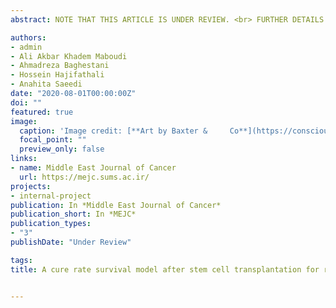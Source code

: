 ```yaml
---
abstract: NOTE THAT THIS ARTICLE IS UNDER REVIEW. <br> FURTHER DETAILS MAY BE AVAILABLE AFTER PUBLISHING. <br> <br> Hodgkin  lymphoma (HL) is one of the best curable malignancies. Randomized controlled studies have validated the benefit of hematopoietic stem cell transplant (HSCT) for patients with relapsed or primary refractory HL. This analysis aimed to identify significant prognostic factors on the recurrence of the disease after HSCT by applying a cure rate model. There were 92 patients with HL in this retrospective study who underwent HSCT from 2007 up to 2014 with 18 months follow-up in Tehran, Iran. The survival time was set as the time interval between transplantation and the recurrence of HL. Also, hyper-Poisson distribution was used as discrete frailty to account the unobserved heterogeneity and random effects. In noncured cases, the mean of survival time was 318 (95% confidence interval, 144-493) days. The 1-, 3- and 5-year survival rates were 88.9%, 83.4%, and 80.7%, respectively. A significant association was observed between cured patients and the variables such as age, the experience of pre-transplantation relapse, hemoglobin (Hb), mononuclear cells (MNCs), and body surface area (BSA) at the time of transplantation. The study concluded that patients with less than thirty years of age, a high level of Hb (g/dl), a low level of MNCs and BSA (m2), and the absence of pre-transplantation experience of relapse were associated with better survival after HSCT. Based on this study, post-transplant consolidation therapies could be considered for the treatment of HL patients after HSCT.

authors:
- admin
- Ali Akbar Khadem Maboudi 
- Ahmadreza Baghestani 
- Hossein Hajifathali 
- Anahita Saeedi 
date: "2020-08-01T00:00:00Z"
doi: ""
featured: true
image:
  caption: 'Image credit: [**Art by Baxter &     Co**](https://consciousmagazine.co/national-blood-cancer-awareness-month-can-help/)'
  focal_point: ""
  preview_only: false
links:
- name: Middle East Journal of Cancer
  url: https://mejc.sums.ac.ir/
projects:
- internal-project
publication: In *Middle East Journal of Cancer*
publication_short: In *MEJC*
publication_types:
- "3"
publishDate: "Under Review"

tags:
title: A cure rate survival model after stem cell transplantation for relapsed or refractory Hodgkin lymphoma patients


---
```




